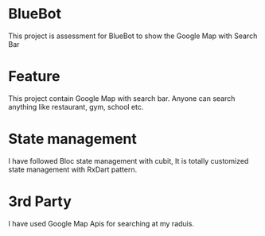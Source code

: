 # BlueBot
 This project is assessment for BlueBot to show the Google Map with Search Bar

# Feature
This project contain Google Map with search bar. Anyone can search anything like restaurant, gym, school etc.


# State management 
I have followed Bloc state management with cubit, It is totally customized state management with RxDart pattern.

# 3rd Party
I have used Google Map Apis for searching at my raduis.